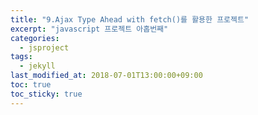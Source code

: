 ```yaml
---
title: "9.Ajax Type Ahead with fetch()를 활용한 프로젝트"
excerpt: "javascript 프로젝트 아홉번째"
categories:
  - jsproject
tags:
  - jekyll
last_modified_at: 2018-07-01T13:00:00+09:00
toc: true
toc_sticky: true
---
```

